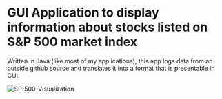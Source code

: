 # GUI Application to display information about stocks listed on S&P 500 market index
Written in Java (like most of my applications), this app logs data from an outside github source and translates it into a format that is presentable in GUI. 

![SP-500-Visualization](https://user-images.githubusercontent.com/37321974/111103717-78172900-8525-11eb-8aa0-0ff489e52a43.png)
